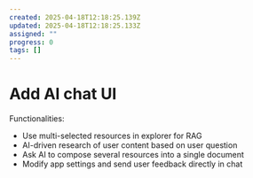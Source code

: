 ```yaml
---
created: 2025-04-18T12:18:25.139Z
updated: 2025-04-18T12:18:25.133Z
assigned: ""
progress: 0
tags: []
---
```


# Add AI chat UI

Functionalities:
- Use multi-selected resources in explorer for RAG
- AI-driven research of user content based on user question
- Ask AI to compose several resources into a single document
- Modify app settings and send user feedback directly in chat
